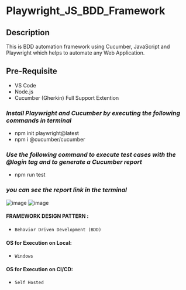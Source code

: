 # Playwright_JS_BDD_Framework

## **Description**
This is BDD automation framework using Cucumber, JavaScript and Playwright which helps to automate any Web Application.

## Pre-Requisite
- VS Code
- Node.js
- Cucumber (Gherkin) Full Support Extention

### *Install Playwright and Cucumber by executing the following commands in terminal*
- npm init playwright@latest
- npm i @cucumber/cucumber

### *Use the following command to execute test cases with the @login tag and to generate a Cucumber report*
- npm run test
### *you can see the report link in the terminal*
 ![image](https://github.com/spurqlabs/Playwright_JS_BDD_Framework/assets/107828690/7b9540ed-c9e6-4c3c-a44b-59d526a1b5b7)
![image](https://github.com/spurqlabs/Playwright_JS_BDD_Framework/assets/107828690/50267c54-34f7-4625-8ed4-3632db18e657)


#### FRAMEWORK DESIGN PATTERN :
- `Behavior Driven Development (BDD)`

#### OS for Execution on Local:
- `Windows`

#### OS for Execution on CI/CD:
- `Self Hosted`
